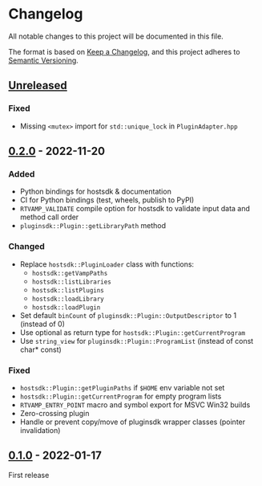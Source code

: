 # Changelog

All notable changes to this project will be documented in this file.

The format is based on [Keep a Changelog](https://keepachangelog.com/en/1.0.0/),
and this project adheres to [Semantic Versioning](https://semver.org/spec/v2.0.0.html).

## [Unreleased]

### Fixed

- Missing `<mutex>` import for `std::unique_lock` in `PluginAdapter.hpp`

## [0.2.0] - 2022-11-20

### Added

- Python bindings for hostsdk & documentation
- CI for Python bindings (test, wheels, publish to PyPI)
- `RTVAMP_VALIDATE` compile option for hostsdk to validate input data and method call order
- `pluginsdk::Plugin::getLibraryPath` method

### Changed

- Replace `hostsdk::PluginLoader` class with functions:
  - `hostsdk::getVampPaths`
  - `hostsdk::listLibraries`
  - `hostsdk::listPlugins`
  - `hostsdk::loadLibrary`
  - `hostsdk::loadPlugin`
- Set default `binCount` of `pluginsdk::Plugin::OutputDescriptor` to 1 (instead of 0)
- Use optional as return type for `hostsdk::Plugin::getCurrentProgram`
- Use `string_view` for `pluginsdk::Plugin::ProgramList` (instead of const char\* const)

### Fixed

- `hostsdk::Plugin::getPluginPaths` if `$HOME` env variable not set
- `hostsdk::Plugin::getCurrentProgram` for empty program lists
- `RTVAMP_ENTRY_POINT` macro and symbol export for MSVC Win32 builds
- Zero-crossing plugin
- Handle or prevent copy/move of pluginsdk wrapper classes (pointer invalidation)

## [0.1.0] - 2022-01-17

First release

[unreleased]: https://github.com/lukasberbuer/rt-vamp-plugin-sdk/compare/v0.2.0...HEAD
[0.2.0]: https://github.com/lukasberbuer/rt-vamp-plugin-sdk/compare/v0.1.0...v0.2.0
[0.1.0]: https://github.com/lukasberbuer/rt-vamp-plugin-sdk/releases/tag/v0.1.0
